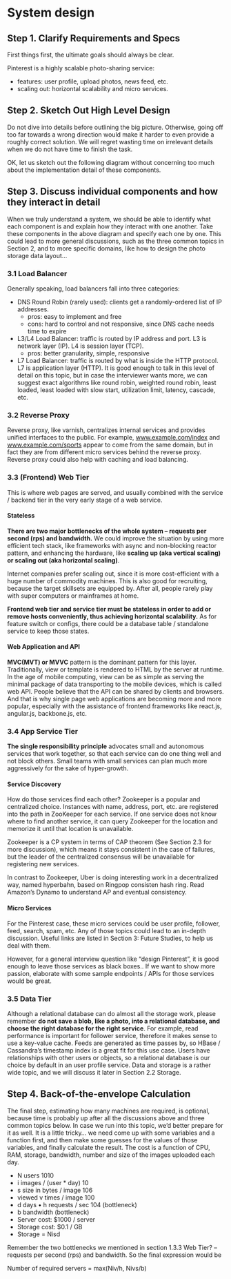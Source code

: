 # System design

## Step 1. Clarify Requirements and Specs

First things first, the ultimate goals should always be clear.&#x20;

Pinterest is a highly scalable photo-sharing service:&#x20;

* features: user profile, upload photos, news feed, etc.&#x20;
* scaling out: horizontal scalability and micro services.

## Step 2. Sketch Out High Level Design

Do not dive into details before outlining the big picture. Otherwise, going off too far towards a wrong direction would make it harder to even provide a roughly correct solution. We will regret wasting time on irrelevant details when we do not have time to finish the task.&#x20;

OK, let us sketch out the following diagram without concerning too much about the implementation detail of these components.

## Step 3. Discuss individual components and how they interact in detail

When we truly understand a system, we should be able to identify what each component is and explain how they interact with one another. Take these components in the above diagram and specify each one by one. This could lead to more general discussions, such as the three common topics in Section 2, and to more specific domains, like how to design the photo storage data layout…

### 3.1 Load Balancer

Generally speaking, load balancers fall into three categories:

* DNS Round Robin (rarely used): clients get a randomly-ordered list of IP addresses.
  * pros: easy to implement and free
  * cons: hard to control and not responsive, since DNS cache needs time to expire&#x20;
* L3/L4 Load Balancer: traffic is routed by IP address and port. L3 is network layer (IP). L4 is session layer (TCP).
  * pros: better granularity, simple, responsive
* L7 Load Balancer: traffic is routed by what is inside the HTTP protocol. L7 is application layer (HTTP). It is good enough to talk in this level of detail on this topic, but in case the interviewer wants more, we can suggest exact algorithms like round robin, weighted round robin, least loaded, least loaded with slow start, utilization limit, latency, cascade, etc.

### 3.2 Reverse Proxy

Reverse proxy, like varnish, centralizes internal services and provides unified interfaces to the public. For example, www.example.com/index and www.example.com/sports appear to come from the same domain, but in fact they are from different micro services behind the reverse proxy. Reverse proxy could also help with caching and load balancing.

### 3.3 (Frontend) Web Tier

This is where web pages are served, and usually combined with the service / backend tier in the very early stage of a web service.&#x20;

#### Stateless&#x20;

**There are two major bottlenecks of the whole system – requests per second (rps) and bandwidth.** We could improve the situation by using more efficient tech stack, like frameworks with async and non-blocking reactor pattern, and enhancing the hardware, like **scaling up (aka vertical scaling) or scaling out (aka horizontal scaling)**.&#x20;

Internet companies prefer scaling out, since it is more cost-efficient with a huge number of commodity machines. This is also good for recruiting, because the target skillsets are equipped by. After all, people rarely play with super computers or mainframes at home.&#x20;

**Frontend web tier and service tier must be stateless in order to add or remove hosts conveniently, thus achieving horizontal scalability.** As for feature switch or configs, there could be a database table / standalone service to keep those states.&#x20;

#### Web Application and API&#x20;

**MVC(MVT) or MVVC** pattern is the dominant pattern for this layer. Traditionally, view or template is rendered to HTML by the server at runtime. In the age of mobile computing, view can be as simple as serving the minimal package of data transporting to the mobile devices, which is called web API. People believe that the API can be shared by clients and browsers. And that is why single page web applications are becoming more and more popular, especially with the assistance of frontend frameworks like react.js, angular.js, backbone.js, etc.

### 3.4 App Service Tier

**The single responsibility principle** advocates small and autonomous services that work together, so that each service can do one thing well and not block others. Small teams with small services can plan much more aggressively for the sake of hyper-growth.&#x20;

#### Service Discovery

How do those services find each other? Zookeeper is a popular and centralized choice. Instances with name, address, port, etc. are registered into the path in ZooKeeper for each service. If one service does not know where to find another service, it can query Zookeeper for the location and memorize it until that location is unavailable.&#x20;

Zookeeper is a CP system in terms of CAP theorem (See Section 2.3 for more discussion), which means it stays consistent in the case of failures, but the leader of the centralized consensus will be unavailable for registering new services.&#x20;

In contrast to Zookeeper, Uber is doing interesting work in a decentralized way, named hyperbahn, based on Ringpop consisten hash ring. Read Amazon’s Dynamo to understand AP and eventual consistency.&#x20;

#### Micro Services&#x20;

For the Pinterest case, these micro services could be user profile, follower, feed, search, spam, etc. Any of those topics could lead to an in-depth discussion. Useful links are listed in Section 3: Future Studies, to help us deal with them.&#x20;

However, for a general interview question like “design Pinterest”, it is good enough to leave those services as black boxes.. If we want to show more passion, elaborate with some sample endpoints / APIs for those services would be great.

### 3.5 Data Tier

Although a relational database can do almost all the storage work, please remember **do not save a blob, like a photo, into a relational database, and choose the right database for the right service**. For example, read performance is important for follower service, therefore it makes sense to use a key-value cache. Feeds are generated as time passes by, so HBase / Cassandra’s timestamp index is a great fit for this use case. Users have relationships with other users or objects, so a relational database is our choice by default in an user profile service. Data and storage is a rather wide topic, and we will discuss it later in Section 2.2 Storage.

## Step 4. Back-of-the-envelope Calculation

The final step, estimating how many machines are required, is optional, because time is probably up after all the discussions above and three common topics below. In case we run into this topic, we’d better prepare for it as well. It is a little tricky… we need come up with some variables and a function first, and then make some guesses for the values of those variables, and finally calculate the result. The cost is a function of CPU, RAM, storage, bandwidth, number and size of the images uploaded each day.

* N users 1010
* i images / (user \* day) 10
* s size in bytes / image 106
* viewed v times / image 100
* d days • h requests / sec 104 (bottleneck)
* b bandwidth (bottleneck)
* Server cost: $1000 / server
* Storage cost: $0.1 / GB
* Storage = Nisd&#x20;

Remember the two bottlenecks we mentioned in section 1.3.3 Web Tier? – requests per second (rps) and bandwidth. So the final expression would be&#x20;

Number of required servers = max(Niv/h, Nivs/b)
